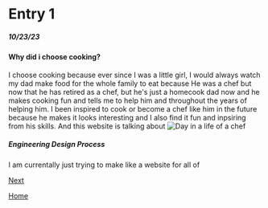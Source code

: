 # Entry 1
##### 10/23/23
#### Why did i choose cooking?

I choose cooking because ever since I was a little girl, I would always watch my dad make food for the whole family to eat because He was a chef but now that he has retired as a chef, but he's just a homecook dad now and he makes cooking fun and tells me to help him and throughout the years of helping him. I been inspired to cook or become a chef like him in the future because he makes it looks interesting and I also find it fun and inpsiring from his skills. And this website is talking about <a herf="#"><img src="https://www.cordonbleu.edu/news/a-day-in-the-life-of-a-chef/en" alt="Day in a life of a chef"></a>

##### Engineering Design Process

I am currentally just trying to make like a website for all of 

[Next](entry02.md)

[Home](../README.md)
